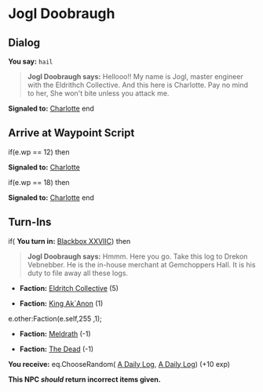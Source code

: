 # Jogl Doobraugh
## Dialog

**You say:** `hail`



>**Jogl Doobraugh says:** Hellooo!!  My name is Jogl, master engineer with the Eldrithch Collective.  And this here is Charlotte.  Pay no mind to her, She won't bite unless you attack me.


**Signaled to:**  [Charlotte](/npc/56108)
end

## Arrive at Waypoint Script

if(e.wp == 12) then


**Signaled to:**  [Charlotte](/npc/56108)

if(e.wp == 18) then


**Signaled to:**  [Charlotte](/npc/56108)
end

## Turn-Ins



if( **You turn in:** [Blackbox XXVIIC](/item/13209)) then


>**Jogl Doobraugh says:** Hmmm. Here you go. Take this log to Drekon Vebnebber. He is the in-house merchant at Gemchoppers Hall. It is his duty to file away all these logs.





* __Faction:__ [Eldritch Collective](/faction/245) (5)


* __Faction:__ [King Ak`Anon](/faction/333) (1)


e.other:Faction(e.self,255 ,1); 


* __Faction:__ [Meldrath](/faction/287) (-1)


* __Faction:__ [The Dead](/faction/239) (-1)


 **You receive:** eq.ChooseRandom( [A Daily Log](/item/18837), [A Daily Log](/item/18838)) (+10 exp)

**This NPC *should* return incorrect items given.**








